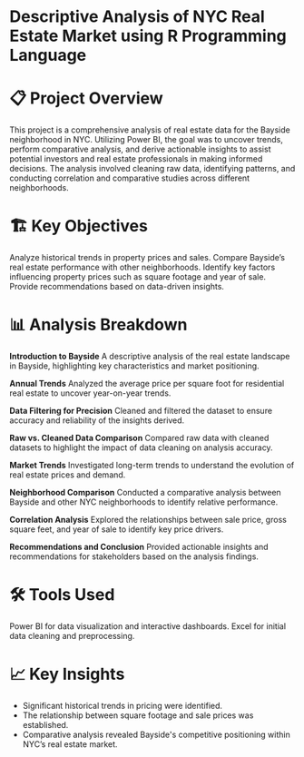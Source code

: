 # Descriptive Analysis of NYC Real Estate Market using R Programming Language

# 📋 Project Overview
This project is a comprehensive analysis of real estate data for the Bayside neighborhood in NYC. Utilizing Power BI, the goal was to uncover trends, perform comparative analysis, and derive actionable insights to assist potential investors and real estate professionals in making informed decisions. The analysis involved cleaning raw data, identifying patterns, and conducting correlation and comparative studies across different neighborhoods.

# 🏗️ Key Objectives
Analyze historical trends in property prices and sales.
Compare Bayside’s real estate performance with other neighborhoods.
Identify key factors influencing property prices such as square footage and year of sale.
Provide recommendations based on data-driven insights.

# 📊 Analysis Breakdown

**Introduction to Bayside**
A descriptive analysis of the real estate landscape in Bayside, highlighting key characteristics and market positioning.

**Annual Trends**
Analyzed the average price per square foot for residential real estate to uncover year-on-year trends.

**Data Filtering for Precision**
Cleaned and filtered the dataset to ensure accuracy and reliability of the insights derived.

**Raw vs. Cleaned Data Comparison**
Compared raw data with cleaned datasets to highlight the impact of data cleaning on analysis accuracy.

**Market Trends**
Investigated long-term trends to understand the evolution of real estate prices and demand.

**Neighborhood Comparison**
Conducted a comparative analysis between Bayside and other NYC neighborhoods to identify relative performance.

**Correlation Analysis**
Explored the relationships between sale price, gross square feet, and year of sale to identify key price drivers.

**Recommendations and Conclusion**
Provided actionable insights and recommendations for stakeholders based on the analysis findings.

# 🛠️ Tools Used
Power BI for data visualization and interactive dashboards.
Excel for initial data cleaning and preprocessing.

# 📈 Key Insights
- Significant historical trends in pricing were identified.
- The relationship between square footage and sale prices was established.
- Comparative analysis revealed Bayside's competitive positioning within NYC’s real estate market.


